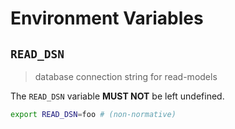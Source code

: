 # Environment Variables

## `READ_DSN`

> database connection string for read-models

The `READ_DSN` variable **MUST NOT** be left undefined.

```bash
export READ_DSN=foo # (non-normative)
```
